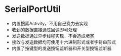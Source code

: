 # SerialPortUtil
 
- 内置搜索Activity，不用自己费力去实现 
- 收到的数据直接通过回调即可处理 
- 发送数据通过异步线程实现，不会造成堵塞 
- 接收与发送数据均可使用十六进制形式或者字符串形式 
- 内置了按键型的发送按钮监听器和开关型按钮监听器



